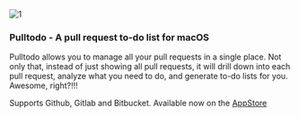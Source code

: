 <img src="https://i.ibb.co/jHHmDS0/1.png" alt="1" border="0">

### Pulltodo - A pull request to-do list for macOS

Pulltodo allows you to manage all your pull requests in a single place. 
Not only that, instead of just showing all pull requests, it will drill down into each pull request, analyze what you need to do, and generate to-do lists for you.
Awesome, right?!!!

Supports Github, Gitlab and Bitbucket.
Available now on the [AppStore](https://apps.apple.com/us/app/pulltodo/id1614217899)
